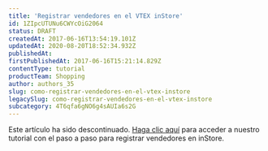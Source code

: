 ```yaml
---
title: 'Registrar vendedores en el VTEX inStore'
id: 1ZIpcUTUNu6CWYcOiG2064
status: DRAFT
createdAt: 2017-06-16T13:54:19.101Z
updatedAt: 2020-08-20T18:52:34.932Z
publishedAt: 
firstPublishedAt: 2017-06-16T15:21:14.829Z
contentType: tutorial
productTeam: Shopping
author: authors_35
slug: como-registrar-vendedores-en-el-vtex-instore
legacySlug: como-registrar-vendedores-en-el-vtex-instore
subcategory: 4T6qfa6gNO6g4sAUIa6s2G
---
```


<div class="alert alert-info">
Este artículo ha sido descontinuado. <a href="https://help.vtex.com/es/tracks/instore-setup?step=2">Haga clic aquí</a> para acceder a nuestro tutorial con el paso a paso para registrar vendedores en inStore.
</div>
